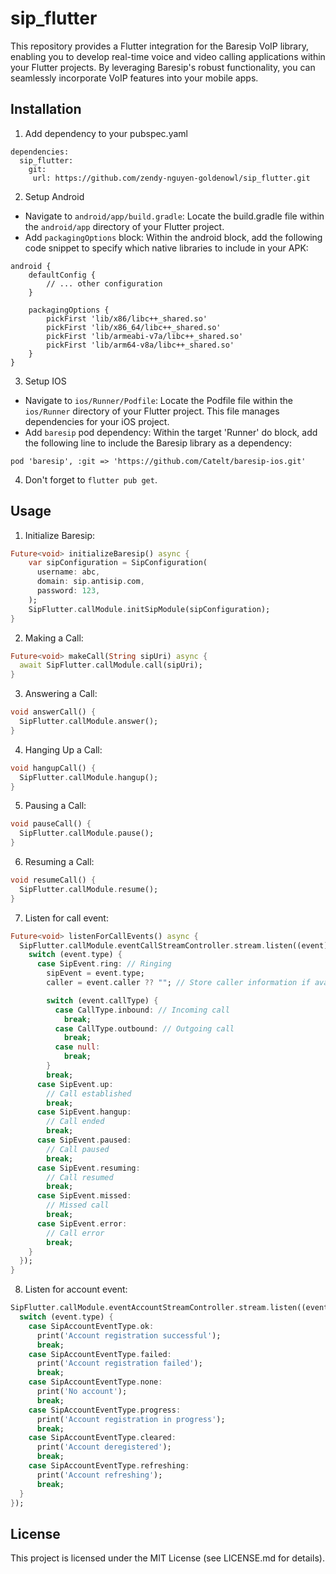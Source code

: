 # sip_flutter

This repository provides a Flutter integration for the Baresip VoIP library, enabling you to develop real-time voice and video calling applications within your Flutter projects. By leveraging Baresip's robust functionality, you can seamlessly incorporate VoIP features into your mobile apps.

## Installation
1. Add dependency to your pubspec.yaml
```
dependencies:
  sip_flutter:
    git:
     url: https://github.com/zendy-nguyen-goldenowl/sip_flutter.git
```
2. Setup Android
- Navigate to `android/app/build.gradle`: Locate the build.gradle file within the `android/app` directory of your Flutter project.
- Add `packagingOptions` block: Within the android block, add the following code snippet to specify which native libraries to include in your APK:
```
android {
    defaultConfig {
        // ... other configuration
    }

    packagingOptions {
        pickFirst 'lib/x86/libc++_shared.so'
        pickFirst 'lib/x86_64/libc++_shared.so'
        pickFirst 'lib/armeabi-v7a/libc++_shared.so'
        pickFirst 'lib/arm64-v8a/libc++_shared.so'
    }
}
```
3. Setup IOS
- Navigate to `ios/Runner/Podfile`: Locate the Podfile file within the `ios/Runner` directory of your Flutter project. This file manages dependencies for your iOS project.
- Add `baresip` pod dependency: Within the target 'Runner' do block, add the following line to include the Baresip library as a dependency:
```
pod 'baresip', :git => 'https://github.com/Catelt/baresip-ios.git'
```
4. Don't forget to `flutter pub get`.

## Usage
1. Initialize Baresip:
```dart
Future<void> initializeBaresip() async {
    var sipConfiguration = SipConfiguration(
      username: abc,
      domain: sip.antisip.com,
      password: 123,
    );
    SipFlutter.callModule.initSipModule(sipConfiguration);
}
```
2. Making a Call:
```dart
Future<void> makeCall(String sipUri) async {
  await SipFlutter.callModule.call(sipUri);
}
```
3. Answering a Call:
```dart
void answerCall() {
  SipFlutter.callModule.answer();
}
```
4. Hanging Up a Call:
```dart
void hangupCall() {
  SipFlutter.callModule.hangup();
}
```
5. Pausing a Call:
```dart
void pauseCall() {
  SipFlutter.callModule.pause();
}
```
6. Resuming a Call:
```dart
void resumeCall() {
  SipFlutter.callModule.resume();
}
```
7. Listen for call event:
```dart
Future<void> listenForCallEvents() async {
  SipFlutter.callModule.eventCallStreamController.stream.listen((event) {
    switch (event.type) {
      case SipEvent.ring: // Ringing
        sipEvent = event.type;
        caller = event.caller ?? ""; // Store caller information if available

        switch (event.callType) {
          case CallType.inbound: // Incoming call
            break;
          case CallType.outbound: // Outgoing call
            break;
          case null:
            break;
        }
        break;
      case SipEvent.up: 
        // Call established
        break;
      case SipEvent.hangup: 
        // Call ended
        break;
      case SipEvent.paused: 
        // Call paused
        break;
      case SipEvent.resuming: 
        // Call resumed
        break;
      case SipEvent.missed: 
        // Missed call
        break;
      case SipEvent.error: 
        // Call error
        break;
    }
  });
}
```
8. Listen for account event:
```dart
SipFlutter.callModule.eventAccountStreamController.stream.listen((event) {
  switch (event.type) {
    case SipAccountEventType.ok: 
      print('Account registration successful');
      break;
    case SipAccountEventType.failed: 
      print('Account registration failed');
      break;
    case SipAccountEventType.none:
      print('No account');
      break;  
    case SipAccountEventType.progress: 
      print('Account registration in progress');
      break;
    case SipAccountEventType.cleared: 
      print('Account deregistered');
      break;
    case SipAccountEventType.refreshing:
      print('Account refreshing');
      break;
  }
});
```
## License
This project is licensed under the MIT License (see LICENSE.md for details).

